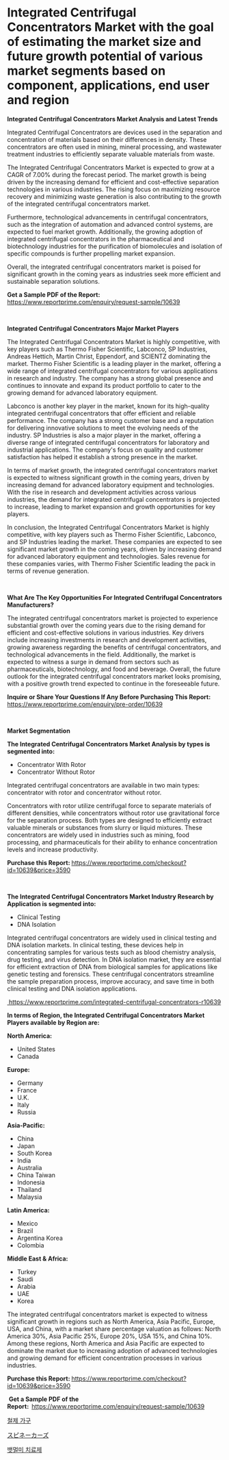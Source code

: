 <p><h1>Integrated Centrifugal Concentrators Market with the goal of estimating the market size and future growth potential of various market segments based on component, applications, end user and region</h1></p><p><strong>Integrated Centrifugal Concentrators Market Analysis and Latest Trends</strong></p>
<p><p>Integrated Centrifugal Concentrators are devices used in the separation and concentration of materials based on their differences in density. These concentrators are often used in mining, mineral processing, and wastewater treatment industries to efficiently separate valuable materials from waste.</p><p>The Integrated Centrifugal Concentrators Market is expected to grow at a CAGR of 7.00% during the forecast period. The market growth is being driven by the increasing demand for efficient and cost-effective separation technologies in various industries. The rising focus on maximizing resource recovery and minimizing waste generation is also contributing to the growth of the integrated centrifugal concentrators market.</p><p>Furthermore, technological advancements in centrifugal concentrators, such as the integration of automation and advanced control systems, are expected to fuel market growth. Additionally, the growing adoption of integrated centrifugal concentrators in the pharmaceutical and biotechnology industries for the purification of biomolecules and isolation of specific compounds is further propelling market expansion.</p><p>Overall, the integrated centrifugal concentrators market is poised for significant growth in the coming years as industries seek more efficient and sustainable separation solutions.</p></p>
<p><strong>Get a Sample PDF of the Report:&nbsp;</strong> <a href="https://www.reportprime.com/enquiry/request-sample/10639">https://www.reportprime.com/enquiry/request-sample/10639</a></p>
<p>&nbsp;</p>
<p><strong>Integrated Centrifugal Concentrators Major Market Players</strong></p>
<p><p>The Integrated Centrifugal Concentrators Market is highly competitive, with key players such as Thermo Fisher Scientific, Labconco, SP Industries, Andreas Hettich, Martin Christ, Eppendorf, and SCIENTZ dominating the market. Thermo Fisher Scientific is a leading player in the market, offering a wide range of integrated centrifugal concentrators for various applications in research and industry. The company has a strong global presence and continues to innovate and expand its product portfolio to cater to the growing demand for advanced laboratory equipment.</p><p>Labconco is another key player in the market, known for its high-quality integrated centrifugal concentrators that offer efficient and reliable performance. The company has a strong customer base and a reputation for delivering innovative solutions to meet the evolving needs of the industry. SP Industries is also a major player in the market, offering a diverse range of integrated centrifugal concentrators for laboratory and industrial applications. The company's focus on quality and customer satisfaction has helped it establish a strong presence in the market.</p><p>In terms of market growth, the integrated centrifugal concentrators market is expected to witness significant growth in the coming years, driven by increasing demand for advanced laboratory equipment and technologies. With the rise in research and development activities across various industries, the demand for integrated centrifugal concentrators is projected to increase, leading to market expansion and growth opportunities for key players.</p><p>In conclusion, the Integrated Centrifugal Concentrators Market is highly competitive, with key players such as Thermo Fisher Scientific, Labconco, and SP Industries leading the market. These companies are expected to see significant market growth in the coming years, driven by increasing demand for advanced laboratory equipment and technologies. Sales revenue for these companies varies, with Thermo Fisher Scientific leading the pack in terms of revenue generation.</p></p>
<p>&nbsp;</p>
<p><strong>What Are The Key Opportunities For Integrated Centrifugal Concentrators Manufacturers?</strong></p>
<p><p>The integrated centrifugal concentrators market is projected to experience substantial growth over the coming years due to the rising demand for efficient and cost-effective solutions in various industries. Key drivers include increasing investments in research and development activities, growing awareness regarding the benefits of centrifugal concentrators, and technological advancements in the field. Additionally, the market is expected to witness a surge in demand from sectors such as pharmaceuticals, biotechnology, and food and beverage. Overall, the future outlook for the integrated centrifugal concentrators market looks promising, with a positive growth trend expected to continue in the foreseeable future.</p></p>
<p><strong>Inquire or Share Your Questions If Any Before Purchasing This Report:</strong> <a href="https://www.reportprime.com/enquiry/pre-order/10639">https://www.reportprime.com/enquiry/pre-order/10639</a></p>
<p>&nbsp;</p>
<p><strong>Market Segmentation</strong></p>
<p><strong>The Integrated Centrifugal Concentrators Market Analysis by types is segmented into:</strong></p>
<p><ul><li>Concentrator With Rotor</li><li>Concentrator Without Rotor</li></ul></p>
<p><p>Integrated centrifugal concentrators are available in two main types: concentrator with rotor and concentrator without rotor. </p><p>Concentrators with rotor utilize centrifugal force to separate materials of different densities, while concentrators without rotor use gravitational force for the separation process. Both types are designed to efficiently extract valuable minerals or substances from slurry or liquid mixtures. These concentrators are widely used in industries such as mining, food processing, and pharmaceuticals for their ability to enhance concentration levels and increase productivity.</p></p>
<p><strong>Purchase this Report:&nbsp;</strong><a href="https://www.reportprime.com/checkout?id=10639&price=3590">https://www.reportprime.com/checkout?id=10639&price=3590</a></p>
<p>&nbsp;</p>
<p><strong>The Integrated Centrifugal Concentrators Market Industry Research by Application is segmented into:</strong></p>
<p><ul><li>Clinical Testing</li><li>DNA Isolation</li></ul></p>
<p><p>Integrated centrifugal concentrators are widely used in clinical testing and DNA isolation markets. In clinical testing, these devices help in concentrating samples for various tests such as blood chemistry analysis, drug testing, and virus detection. In DNA isolation market, they are essential for efficient extraction of DNA from biological samples for applications like genetic testing and forensics. These centrifugal concentrators streamline the sample preparation process, improve accuracy, and save time in both clinical testing and DNA isolation applications.</p></p>
<p><a href="https://www.reportprime.com/integrated-centrifugal-concentrators-r10639">&nbsp;https://www.reportprime.com/integrated-centrifugal-concentrators-r10639</a></p>
<p><strong>In terms of Region, the Integrated Centrifugal Concentrators Market Players available by Region are:</strong></p>
<p>
    <p> <strong> North America: </strong>
        <ul>
            <li>United States</li>
            <li>Canada</li>
        </ul>
        </p> 
    <p> <strong> Europe: </strong>
        <ul>
            <li>Germany</li>
            <li>France</li>
            <li>U.K.</li>
            <li>Italy</li>
            <li>Russia</li>
        </ul>
        </p> 
    <p> <strong> Asia-Pacific: </strong>
        <ul>
            <li>China</li>
            <li>Japan</li>
            <li>South Korea</li>
            <li>India</li>
            <li>Australia</li>
            <li>China Taiwan</li>
            <li>Indonesia</li>
            <li>Thailand</li>
            <li>Malaysia</li>
        </ul>
        </p> 
    <p> <strong> Latin America: </strong>
        <ul>
            <li>Mexico</li>
            <li>Brazil</li>
            <li>Argentina Korea</li>
            <li>Colombia</li>
        </ul>
        </p> 
    <p> <strong> Middle East & Africa: </strong>
        <ul>
            <li>Turkey</li>
            <li>Saudi</li>
            <li>Arabia</li>
            <li>UAE</li>
            <li>Korea</li>
        </ul>
    </p>
    </p>
<p><p>The integrated centrifugal concentrators market is expected to witness significant growth in regions such as North America, Asia Pacific, Europe, USA, and China, with a market share percentage valuation as follows: North America 30%, Asia Pacific 25%, Europe 20%, USA 15%, and China 10%. Among these regions, North America and Asia Pacific are expected to dominate the market due to increasing adoption of advanced technologies and growing demand for efficient concentration processes in various industries.</p></p>
<p><strong>Purchase this Report: </strong><a href="https://www.reportprime.com/checkout?id=10639&price=3590">https://www.reportprime.com/checkout?id=10639&price=3590</a></p>
<p>&nbsp;<strong>Get a Sample PDF of the Report:&nbsp;&nbsp;</strong><a href="https://www.reportprime.com/enquiry/request-sample/10639">https://www.reportprime.com/enquiry/request-sample/10639</a></p>
<p><strong></strong></p>
<p><p><a href="https://medium.com/@midge5687567/%EC%B2%A0-%EA%B0%80%EA%B5%AC-%EC%8B%9C%EC%9E%A5-%EA%B7%9C%EB%AA%A8-cagr-%ED%8A%B8%EB%A0%8C%EB%93%9C-2024-2030-a500c7993a8d">철제 가구</a></p><p><a href="https://github.com/zekaoe592392/Market-Research-Report-List-1/blob/main/349470924115.md">スピネーカーズ</a></p><p><a href="https://medium.com/@jerrodhilll/%EB%B0%94%EB%8B%A4%EB%B3%91-%EC%95%BD-%EC%8B%9C%EC%9E%A5-%EC%A0%84%EB%A7%9D-%EC%82%B0%EC%97%85-%EA%B0%9C%EC%9A%94-%EB%B0%8F-%EC%A0%84%EB%A7%9D-2024%EB%85%84%EB%B6%80%ED%84%B0-2031%EB%85%84%EA%B9%8C%EC%A7%80-a8c8485fbd0c">뱃멀미 치료제</a></p></p>